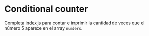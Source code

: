 # Conditional counter

Completa [index.js](index.js) para contar e imprimir la cantidad de veces que el número 5 aparece en el array ```numbers```.
